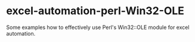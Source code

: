 excel-automation-perl-Win32-OLE
===============================

Some examples how to effectively use Perl's Win32::OLE module for excel automation.
